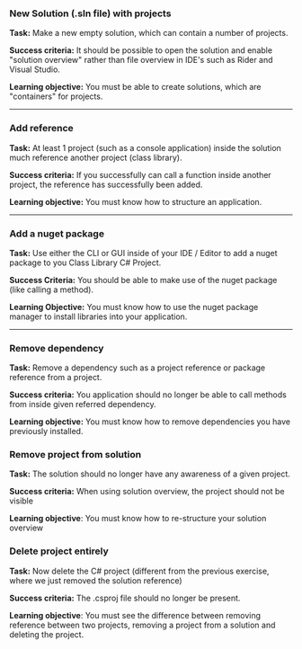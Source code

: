 ### New Solution (.sln file) with projects

**Task:** Make a new empty solution, which can contain a number of projects.

**Success criteria:** It should be possible to open the solution and enable "solution overview" rather than file overview in IDE's such as Rider and Visual Studio.

**Learning objective:** You must be able to create solutions, which are "containers" for projects.

---

### Add reference

**Task:** At least 1 project (such as a console application) inside the solution much reference another project (class library). 

**Success criteria:** If you successfully can call a function inside another project, the reference has successfully been added.

**Learning objective:** You must know how to structure an application.


---

### Add a nuget package

**Task:** 
Use either the CLI or GUI inside of your IDE / Editor to add a nuget package to you Class Library C# Project. 

**Success Criteria:** You should be able to make use of the nuget package (like calling a method).

**Learning Objective:** You must know how to use the nuget package manager to install libraries into your application.


---

### Remove dependency

**Task:** Remove a dependency such as a project reference or package reference from a project.

**Success criteria:** You application should no longer be able to call methods from inside given referred dependency.

**Learning objective:** You must know how to remove dependencies you have previously installed.

### Remove project from solution

**Task:** The solution should no longer have any awareness of a given project.

**Success criteria:** When using solution overview, the project should not be visible

**Learning objective**: You must know how to re-structure your solution overview


### Delete project entirely

**Task:** Now delete the C# project (different from the previous exercise, where we just removed the solution reference)

**Success criteria:** The .csproj file should no longer be present.

**Learning objective**: You must see the difference between removing reference between two projects, removing a project from a solution and deleting the project.